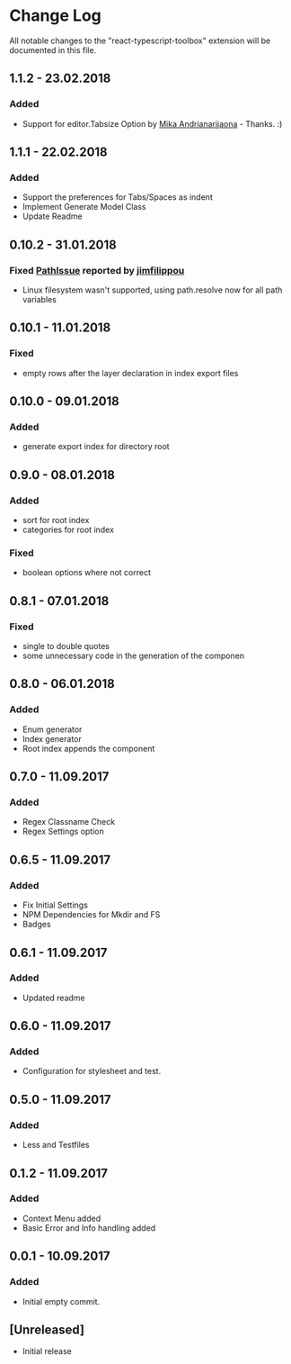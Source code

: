
# Change Log

All notable changes to the "react-typescript-toolbox" extension will be documented in this file.

## 1.1.2 - 23.02.2018

### Added

- Support for editor.Tabsize Option by [Mika Andrianarijaona](https://github.com/mikaoelitiana) - Thanks. :)

## 1.1.1 - 22.02.2018

### Added

- Support the preferences for Tabs/Spaces as indent
- Implement Generate Model Class
- Update Readme

## 0.10.2 - 31.01.2018

### Fixed [PathIssue](https://github.com/Sly321/react-typescript-toolbox/issues/3) reported by [jimfilippou](https://github.com/jimfilippou)

- Linux filesystem wasn't supported, using path.resolve now for all path variables

## 0.10.1 - 11.01.2018

### Fixed

- empty rows after the layer declaration in index export files

## 0.10.0 - 09.01.2018

### Added

- generate export index for directory root

## 0.9.0 - 08.01.2018

### Added

- sort for root index
- categories for root index

### Fixed

- boolean options where not correct

## 0.8.1 - 07.01.2018

### Fixed

- single to double quotes
- some unnecessary code in the generation of the componen

## 0.8.0 - 06.01.2018

### Added

- Enum generator
- Index generator
- Root index appends the component

## 0.7.0 - 11.09.2017

### Added

- Regex Classname Check
- Regex Settings option

## 0.6.5 - 11.09.2017

### Added

- Fix Initial Settings
- NPM Dependencies for Mkdir and FS
- Badges

## 0.6.1 - 11.09.2017

### Added

- Updated readme

## 0.6.0 - 11.09.2017

### Added

- Configuration for stylesheet and test.

## 0.5.0 - 11.09.2017

### Added

- Less and Testfiles

## 0.1.2 - 11.09.2017

### Added

- Context Menu added
- Basic Error and Info handling added

## 0.0.1 - 10.09.2017

### Added

- Initial empty commit.

## [Unreleased]

- Initial release